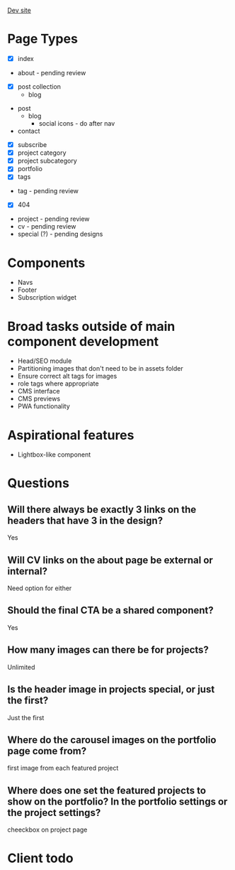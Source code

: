[Dev site](https://alexander-golob.netlify.com)

# Page Types

- [x] index
- about - pending review
- [x] post collection
  - blog
- post
  - blog
    - social icons - do after nav
- contact
- [x] subscribe
- [x] project category
- [x] project subcategory
- [x] portfolio
- [x] tags
- tag - pending review
- [x] 404
- project - pending review
- cv - pending review
- special (?) - pending designs

# Components

- Navs
- Footer
- Subscription widget

# Broad tasks outside of main component development

- Head/SEO module
- Partitioning images that don't need to be in assets folder
- Ensure correct alt tags for images
- role tags where appropriate
- CMS interface
- CMS previews
- PWA functionality

# Aspirational features

- Lightbox-like component

# Questions

## Will there always be exactly 3 links on the headers that have 3 in the design?

Yes

## Will CV links on the about page be external or internal?

Need option for either

## Should the final CTA be a shared component?

Yes

## How many images can there be for projects?

Unlimited

## Is the header image in projects special, or just the first?

Just the first

## Where do the carousel images on the portfolio page come from?

first image from each featured project

## Where does one set the featured projects to show on the portfolio? In the portfolio settings or the project settings?

cheeckbox on project page

# Client todo
